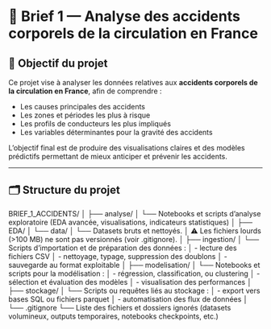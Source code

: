 # 🚦 Brief 1 — Analyse des accidents corporels de la circulation en France

## 🧭 Objectif du projet
Ce projet vise à analyser les données relatives aux **accidents corporels de la circulation en France**, afin de comprendre :
- Les causes principales des accidents
- Les zones et périodes les plus à risque
- Les profils de conducteurs les plus impliqués
- Les variables déterminantes pour la gravité des accidents

L’objectif final est de produire des visualisations claires et des modèles prédictifs permettant de mieux anticiper et prévenir les accidents.

---

## 🗂️ Structure du projet
BRIEF_1_ACCIDENTS/
│
├── analyse/
│   └── Notebooks et scripts d’analyse exploratoire (EDA avancée, visualisations, indicateurs statistiques)
│
├── EDA/
│   └── data/
│       └── Datasets bruts et nettoyés.
│          ⚠️ Les fichiers lourds (>100 MB) ne sont pas versionnés (voir .gitignore).
│
├── ingestion/
│   └── Scripts d’importation et de préparation des données :
│       - lecture des fichiers CSV
│       - nettoyage, typage, suppression des doublons
│       - sauvegarde au format exploitable
│
├── modelisation/
│   └── Notebooks et scripts pour la modélisation :
│       - régression, classification, ou clustering
│       - sélection et évaluation des modèles
│       - visualisation des performances
│
├── stockage/
│   └── Scripts ou requêtes liés au stockage :
│       - export vers bases SQL ou fichiers parquet
│       - automatisation des flux de données
│
└── .gitignore
└── Liste des fichiers et dossiers ignorés (datasets volumineux, outputs temporaires, notebooks checkpoints, etc.)
